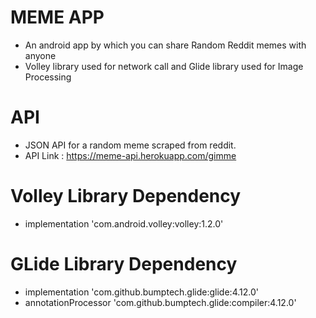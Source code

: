 # MEME APP
* An android app by which you can share Random Reddit memes with anyone
* Volley library used for network call and Glide library used for Image Processing
# API
* JSON API for a random meme scraped from reddit.
* API Link : https://meme-api.herokuapp.com/gimme
# Volley Library Dependency
* implementation 'com.android.volley:volley:1.2.0'
# GLide Library Dependency
* implementation 'com.github.bumptech.glide:glide:4.12.0'
* annotationProcessor 'com.github.bumptech.glide:compiler:4.12.0'
